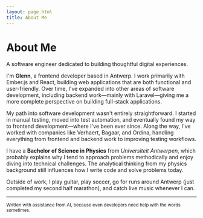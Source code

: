 ```yaml
---
layout: page.html
title: About Me
---
```


# About Me

A software engineer dedicated to building thoughtful digital experiences.

I'm **Glenn**, a frontend developer based in Antwerp. I work primarily with Ember.js and React, building web applications that are both functional and user-friendly. Over time, I've expanded into other areas of software development, including backend work—mainly with Laravel—giving me a more complete perspective on building full-stack applications.

My path into software development wasn't entirely straightforward. I started in manual testing, moved into test automation, and eventually found my way to frontend development—where I've been ever since. Along the way, I've worked with companies like Verhaert, Bagaar, and Ordina, handling everything from frontend and backend work to improving testing workflows.

I have a **Bachelor of Science in Physics** from _Universiteit Antwerpen_, which probably explains why I tend to approach problems methodically and enjoy diving into technical challenges. The analytical thinking from my physics background still influences how I write code and solve problems today.

Outside of work, I play guitar, play soccer, go for runs around Antwerp (just completed my second half marathon), and catch live music whenever I can.

---

<sub>Written with assistance from AI, because even developers need help with the words sometimes.</sub>
